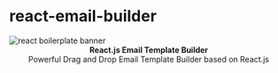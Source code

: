 # react-email-builder
<img src="https://raw.githubusercontent.com/react-boilerplate/react-boilerplate-brand/master/assets/banner-metal-optimized.jpg" alt="react boilerplate banner" align="center" />

<br />

<div align="center"><strong>React.js Email Template Builder</strong></div>
<div align="center">Powerful Drag and Drop Email Template Builder based on React.js</div>

<br />

<div align="center">
</div>